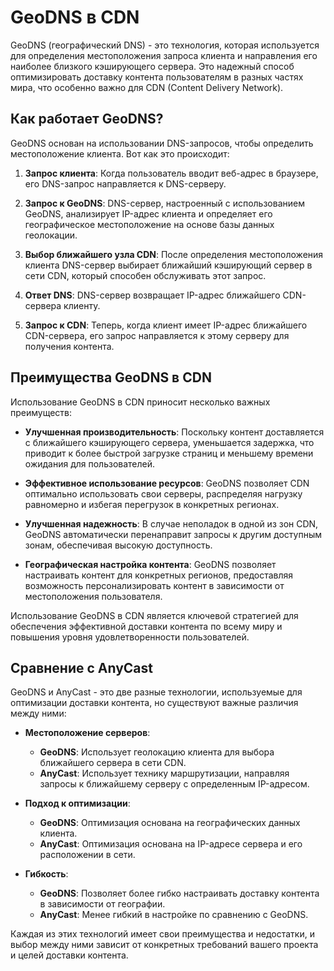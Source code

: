 # GeoDNS в CDN

GeoDNS (географический DNS) - это технология, которая используется для определения местоположения запроса клиента и направления его наиболее близкого кэширующего сервера. Это надежный способ оптимизировать доставку контента пользователям в разных частях мира, что особенно важно для CDN (Content Delivery Network).

## Как работает GeoDNS?

GeoDNS основан на использовании DNS-запросов, чтобы определить местоположение клиента. Вот как это происходит:

1. **Запрос клиента**: Когда пользователь вводит веб-адрес в браузере, его DNS-запрос направляется к DNS-серверу.

2. **Запрос к GeoDNS**: DNS-сервер, настроенный с использованием GeoDNS, анализирует IP-адрес клиента и определяет его географическое местоположение на основе базы данных геолокации.

3. **Выбор ближайшего узла CDN**: После определения местоположения клиента DNS-сервер выбирает ближайший кэширующий сервер в сети CDN, который способен обслуживать этот запрос.

4. **Ответ DNS**: DNS-сервер возвращает IP-адрес ближайшего CDN-сервера клиенту.

5. **Запрос к CDN**: Теперь, когда клиент имеет IP-адрес ближайшего CDN-сервера, его запрос направляется к этому серверу для получения контента.

## Преимущества GeoDNS в CDN

Использование GeoDNS в CDN приносит несколько важных преимуществ:

- **Улучшенная производительность**: Поскольку контент доставляется с ближайшего кэширующего сервера, уменьшается задержка, что приводит к более быстрой загрузке страниц и меньшему времени ожидания для пользователей.

- **Эффективное использование ресурсов**: GeoDNS позволяет CDN оптимально использовать свои серверы, распределяя нагрузку равномерно и избегая перегрузок в конкретных регионах.

- **Улучшенная надежность**: В случае неполадок в одной из зон CDN, GeoDNS автоматически перенаправит запросы к другим доступным зонам, обеспечивая высокую доступность.

- **Географическая настройка контента**: GeoDNS позволяет настраивать контент для конкретных регионов, предоставляя возможность персонализировать контент в зависимости от местоположения пользователя.

Использование GeoDNS в CDN является ключевой стратегией для обеспечения эффективной доставки контента по всему миру и повышения уровня удовлетворенности пользователей.

## Сравнение с AnyCast

GeoDNS и AnyCast - это две разные технологии, используемые для оптимизации доставки контента, но существуют важные различия между ними:

- **Местоположение серверов**:
  - **GeoDNS**: Использует геолокацию клиента для выбора ближайшего сервера в сети CDN.
  - **AnyCast**: Использует технику маршрутизации, направляя запросы к ближайшему серверу с определенным IP-адресом.

- **Подход к оптимизации**:
  - **GeoDNS**: Оптимизация основана на географических данных клиента.
  - **AnyCast**: Оптимизация основана на IP-адресе сервера и его расположении в сети.

- **Гибкость**:
  - **GeoDNS**: Позволяет более гибко настраивать доставку контента в зависимости от географии.
  - **AnyCast**: Менее гибкий в настройке по сравнению с GeoDNS.

Каждая из этих технологий имеет свои преимущества и недостатки, и выбор между ними зависит от конкретных требований вашего проекта и целей доставки контента.
